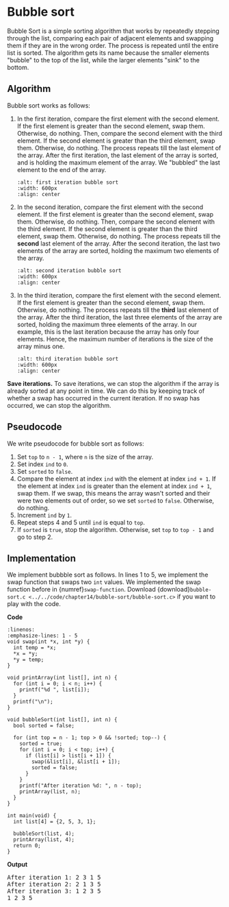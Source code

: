 # Bubble sort

Bubble Sort is a simple sorting algorithm that works by repeatedly stepping through the list, comparing each pair of adjacent elements and swapping them if they are in the wrong order. The process is repeated until the entire list is sorted. The algorithm gets its name because the smaller elements "bubble" to the top of the list, while the larger elements "sink" to the bottom.

## Algorithm

Bubble sort works as follows:

1. In the first iteration, compare the first element with the second element. If the first element is greater than the second element, swap them. Otherwise, do nothing. Then, compare the second element with the third element. If the second element is greater than the third element, swap them. Otherwise, do nothing. The process repeats till the last element of the array. After the first iteration, the last element of the array is sorted, and is holding the maximum element of the array. We "bubbled" the last element to the end of the array.

    ```{figure} ./images/first-iter-bubble-sort.png
    :alt: first iteration bubble sort
    :width: 600px
    :align: center
    ```

2. In the second iteration, compare the first element with the second element. If the first element is greater than the second element, swap them. Otherwise, do nothing. Then, compare the second element with the third element. If the second element is greater than the third element, swap them. Otherwise, do nothing. The process repeats till the **second** last element of the array. After the second iteration, the last two elements of the array are sorted, holding the maximum two elements of the array.

    ```{figure} ./images/second-iter-bubble-sort.png
    :alt: second iteration bubble sort
    :width: 600px
    :align: center
    ```

3. In the third iteration, compare the first element with the second element. If the first element is greater than the second element, swap them. Otherwise, do nothing. The process repeats till the **third** last element of the array. After the third iteration, the last three elements of the array are sorted, holding the maximum three elements of the array. In our example, this is the last iteration because the array has only four elements. Hence, the maximum number of iterations is the size of the array minus one.

    ```{figure} ./images/third-iter-bubble-sort.png
    :alt: third iteration bubble sort
    :width: 600px
    :align: center
    ```

**Save iterations.** To save iterations, we can stop the algorithm if the array is already sorted at any point in time. We can do this by keeping track of whether a swap has occurred in the current iteration. If no swap has occurred, we can stop the algorithm.

## Pseudocode

We write pseudocode for bubble sort as follows:

1. Set `top` to `n - 1`, where `n` is the size of the array.
2. Set index `ind` to `0`.
3. Set `sorted` to `false`.
4. Compare the element at index `ind` with the element at index `ind + 1`. If the element at index `ind` is greater than the element at index `ind + 1`, swap them. If we swap, this means the array wasn't sorted and their were two elements out of order, so we set `sorted` to `false`. Otherwise, do nothing.
5. Increment `ind` by `1`.
6. Repeat steps $4$ and $5$ until `ind` is equal to `top`.
7. If `sorted` is `true`, stop the algorithm. Otherwise, set `top` to `top - 1` and go to step $2$.

## Implementation

We implement bubbble sort as follows. In lines $1$ to $5$, we implement the swap function that swaps two `int` values. We implemented the swap function before in {numref}`swap-function`. Download {download}`bubble-sort.c <../../code/chapter14/bubble-sort/bubble-sort.c>` if you want to play with the code.

**Code**
```{code-block} c
:linenos:
:emphasize-lines: 1 - 5
void swap(int *x, int *y) {
  int temp = *x;
  *x = *y;
  *y = temp;
}

void printArray(int list[], int n) {
  for (int i = 0; i < n; i++) {
    printf("%d ", list[i]);
  }
  printf("\n");
}

void bubbleSort(int list[], int n) {
  bool sorted = false;

  for (int top = n - 1; top > 0 && !sorted; top--) {
    sorted = true;
    for (int i = 0; i < top; i++) {
      if (list[i] > list[i + 1]) {
        swap(&list[i], &list[i + 1]);
        sorted = false;
      }
    }
    printf("After iteration %d: ", n - top);
    printArray(list, n);
  }
}

int main(void) {
  int list[4] = {2, 5, 3, 1};

  bubbleSort(list, 4);
  printArray(list, 4);
  return 0;
}
```

**Output**
<pre>
After iteration 1: 2 3 1 5 
After iteration 2: 2 1 3 5 
After iteration 3: 1 2 3 5 
1 2 3 5
</pre>

